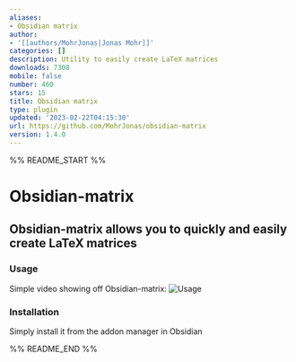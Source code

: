 ```yaml
---
aliases:
- Obsidian matrix
author:
- '[[authors/MohrJonas|Jonas Mohr]]'
categories: []
description: Utility to easily create LaTeX matrices
downloads: 7308
mobile: false
number: 460
stars: 15
title: Obsidian matrix
type: plugin
updated: '2023-02-22T04:15:30'
url: https://github.com/MohrJonas/obsidian-matrix
version: 1.4.0
---
```


%% README_START %%

# Obsidian-matrix
## Obsidian-matrix allows you to quickly and easily create LaTeX matrices
### Usage
Simple video showing off Obsidian-matrix:
![Usage](https://raw.githubusercontent.com/MohrJonas/obsidian-matrix/HEAD/usage.gif)

### Installation
Simply install it from the addon manager in Obsidian


%% README_END %%